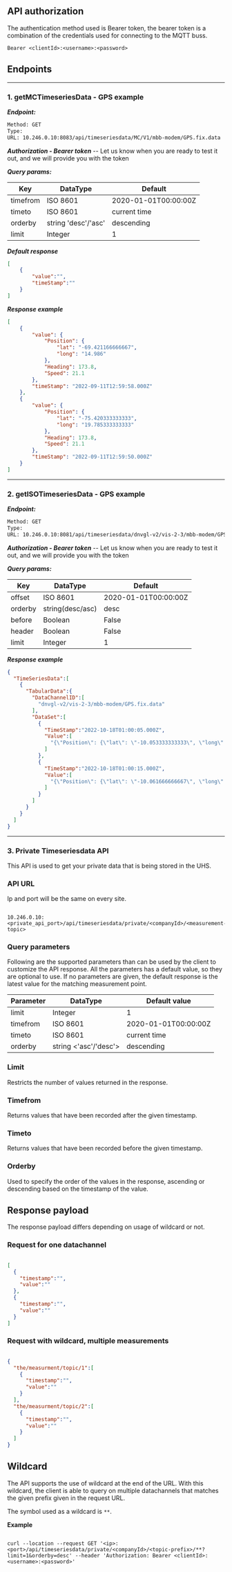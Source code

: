 

## API authorization

The authentication method used is Bearer token, the bearer token is a combination of the credentials used for connecting to the MQTT buss.

`Bearer <clientId>:<username>:<password>`

## Endpoints


--------



### 1. getMCTimeseriesData - GPS example



***Endpoint:***

```bash
Method: GET
Type: 
URL: 10.246.0.10:8083/api/timeseriesdata/MC/V1/mbb-modem/GPS.fix.data
```

***Authorization - Bearer token***  -- Let us know when you are ready to test it out, and we will provide you with the token

***Query params:***

| Key | DataType | Default |
| --- | ------|-------------|
| timefrom | ISO 8601 | 2020-01-01T00:00:00Z |
| timeto | ISO 8601 | current time |
| orderby | string 'desc'/'asc' | descending |
| limit | Integer | 1 |


***Default response***
```json
[
    {
        "value":"",
        "timeStamp":""
    }
]
```

***Response example***

```json
[
    {
        "value": {
            "Position": {
                "lat": "-69.421166666667",
                "long": "14.986"
            },
            "Heading": 173.8,
            "Speed": 21.1
        },
        "timeStamp": "2022-09-11T12:59:58.000Z"
    },
    {
        "value": {
            "Position": {
                "lat": "-75.420333333333",
                "long": "19.785333333333"
            },
            "Heading": 173.8,
            "Speed": 21.1
        },
        "timeStamp": "2022-09-11T12:59:50.000Z"
    }
]
```
---


### 2. getISOTimeseriesData - GPS example

***Endpoint:***

```bash
Method: GET
Type: 
URL: 10.246.0.10:8081/api/timeseriesdata/dnvgl-v2/vis-2-3/mbb-modem/GPS.fix.data
```

***Authorization - Bearer token***  -- Let us know when you are ready to test it out, and we will provide you with the token

***Query params:***


| **Key** | **DataType**     | **Default**          |
|---------|------------------|----------------------|
| offset  | ISO 8601         | 2020-01-01T00:00:00Z |
| orderby | string(desc/asc) | desc                 |
| before  | Boolean          | False                |
| header  | Boolean          | False                |
| limit   | Integer          | 1                    |



***Response example***

```json
{
  "TimeSeriesData":[
    {
      "TabularData":{
        "DataChannelID":[
          "dnvgl-v2/vis-2-3/mbb-modem/GPS.fix.data"
        ],
        "DataSet":[
          {
            "TimeStamp":"2022-10-18T01:00:05.000Z",
            "Value":[
              "{\"Position\": {\"lat\": \"-10.053333333333\", \"long\": \"39.486666666667\"}, \"Heading\": 173.8, \"Speed\": 21.1}"
            ]
          },
          {
            "TimeStamp":"2022-10-18T01:00:15.000Z",
            "Value":[
              "{\"Position\": {\"lat\": \"-10.061666666667\", \"long\": \"39.487333333333\"}, \"Heading\": 173.8, \"Speed\": 21.1}"
            ]
          }
        ]
      }
    }
  ]
}
```
---


### 3.  Private Timeseriesdata API

This API is used to get your private data that is being stored in the UHS.

###  API URL

Ip and port will be the same on every site.

```

10.246.0.10:<private_api_port>/api/timeseriesdata/private/<companyId>/<measurement-topic>

```


###  Query parameters

Following are the supported parameters than can be used by the client to customize the API response. All the parameters has a default value, so they are optional to use. If no parameters are given, the default response is the latest value for the matching measurement point.


| **Parameter** | **DataType** | **Default value** |
|---------------|-----------------------|----------------------|
| limit | Integer | 1 |
| timefrom | ISO 8601 | 2020-01-01T00:00:00Z |
| timeto | ISO 8601 | current time |
| orderby | string <'asc'/'desc'> | descending |



###  Limit

Restricts the number of values returned in the response.

###  Timefrom

Returns values that have been recorded after the given timestamp.

###  Timeto

Returns values that have been recorded before the given timestamp.

###  Orderby

Used to specify the order of the values in the response, ascending or descending based on the timestamp of the value.

##  Response payload

The response payload differs depending on usage of wildcard or not.

###  Request for one datachannel

```json

[
  {
    "timestamp":"",
    "value":""
  },
  {
    "timestamp":"",
    "value":""
  }
]

```

###  Request with wildcard, multiple measurements

```json

{
  "the/measurment/topic/1":[
    {
      "timestamp":"",
      "value":""
    }
  ],
  "the/measurment/topic/2":[
    {
      "timestamp":"",
      "value":""
    }
  ]
}

```

##  Wildcard

The API supports the use of wildcard at the end of the URL. With this wildcard, the client is able to query on multiple datachannels that matches the given prefix given in the request URL.

The symbol used as a wildcard is `**`.

**Example**

```console

curl --location --request GET '<ip>:<port>/api/timeseriesdata/private/<companyId>/<topic-prefix>/**?limit=1&orderby=desc' --header 'Authorization: Bearer <clientId>:<username>:<password>'

```


